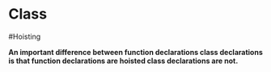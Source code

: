 # Class


#Hoisting <br>

<b>An important difference between function declarations
class declarations is that function declarations are hoisted
class declarations are not.</b>


